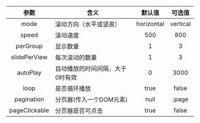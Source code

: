 
| 参数   |含义   |默认值   |可选值
| :----:   | -----  | :----:  | :----:  |
| mode     | 滚动方向（水平或竖直） |   horizontal     |   vertical   |
| speed     | 滚动速度 |   500     |   800   |
| perGroup     | 显示数量 |   1     |   3   |
| slidePerView     | 每次滚动的数量 |   1     |   3   |
| autoPlay     | 自动播放的时间间隔，大于0时有效 |   0     |   3000   |
| loop     | 是否循环播放 |   true     |   false   |
| pagination     | 分页器(传入一个DOM元素) |   null     |   .page   |
| pageClickable     | 分页器是否可点击 |   true     |   false   |